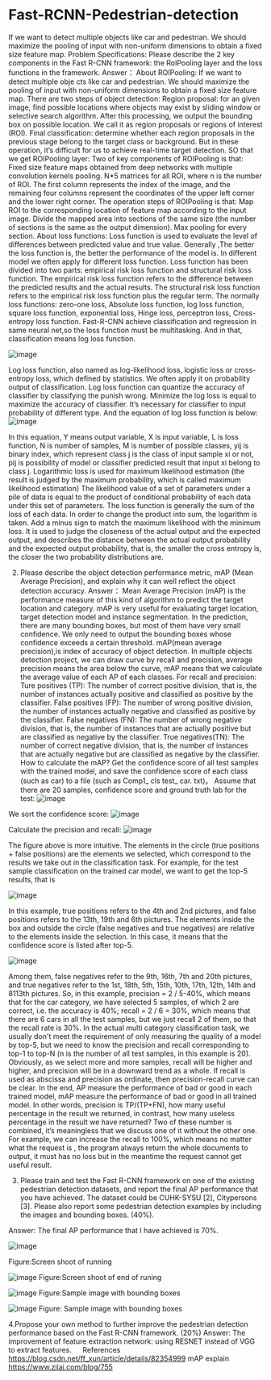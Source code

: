 # Fast-RCNN-Pedestrian-detection
If we want to detect multiple objects like car and pedestrian. We should maximize the pooling of input with non-uniform dimensions to obtain a fixed size feature map. 
Problem Specifications: 
	Please describe the 2 key components in the Fast R-CNN framework: the RoIPooling layer and the loss functions in the framework. 
Answer：
About ROIPooling:
	If we want to detect multiple obje	cts like car and pedestrian. We should maximize the pooling of input with non-uniform dimensions to obtain a fixed size feature map. There are two steps of object detection:
	Region proposal: for an given image, find possible locations where objects may exist by sliding window or selective search algorithm. After this processing, we output the bounding box on possible location. We call it as region proposals or regions of interest (ROI).
	Final classification: determine whether each region proposals in the previous stage belong to the target class or background.
But in these operation, it’s difficult for us to achieve real-time target detection. SO that we get ROIPooling layer:
Two of key components of ROIPooling is that:
	Fixed size feature maps obtained from deep networks with multiple convolution kernels pooling.
	N*5 matrices for all ROI, where n is the number of ROI. The first column represents the index of the image, and the remaining four columns represent the coordinates of the upper left corner and the lower right corner.
The operation steps of ROIPooling is that:
	Map ROI to the corresponding location of feature map according to the input image.
	Divide the mapped area into sections of the same size (the number of sections is the same as the output dimension).
	Max pooling for every section.
About loss functions:
Loss function is used to evaluate the level of differences between predicted value and true value. Generally ,The better the loss function is, the better the performance of the model is. In different model we often apply for different loss function.
Loss function has been divided into two parts: empirical risk loss function and structural risk loss function. The empirical risk loss function refers to the difference between the predicted results and the actual results. The structural risk loss function refers to the empirical risk loss function plus the regular term. The normally loss functions: zero-one loss, Absolute loss function, log loss function, square loss function, exponential loss, Hinge loss, perceptron loss, Cross-entropy loss function.
Fast-R-CNN achieve classification and regression in same neural net,so the loss function must be multitasking. And in that, classification means log loss function.
 
![image](https://github.com/STPChenFang/Fast-RCNN-Pedestrian-detection/blob/main/Fast%20RCNN%20IMG/image001.png)

Log loss function, also named as log-likelihood loss, logistic loss or cross-entropy loss, which defined by statistics. We often apply it on probability output of classification.
Log loss function can quantize the accuracy of classifier by classifying the punish wrong. Minimize the log loss is equal to maximize the accuracy of classifier. It’s necessary for classifier to input probability of different type. And the equation of log loss function is below:
![image](https://github.com/STPChenFang/Fast-RCNN-Pedestrian-detection/blob/main/Fast%20RCNN%20IMG/image003.png)

In this equation, Y means output variable, X is input variable, L is loss function, N is number of samples, M is number of possible classes, yij is binary index, which represent class j is the class of input sample xi or not, pij is possibility of model or classifier predicted result that input xi belong to class j.
Logarithmic loss is used for maximum likelihood estimation (the result is judged by the maximum probability, which is called maximum likelihood estimation)
The likelihood value of a set of parameters under a pile of data is equal to the product of conditional probability of each data under this set of parameters. The loss function is generally the sum of the loss of each data. In order to change the product into sum, the logarithm is taken.
Add a minus sign to match the maximum likelihood with the minimum loss. It is used to judge the closeness of the actual output and the expected output, and describes the distance between the actual output probability and the expected output probability, that is, the smaller the cross entropy is, the closer the two probability distributions are.

2. Please describe the object detection performance metric, mAP (Mean Average Precision), and explain why it can well reflect the object detection accuracy. 
Answer：
Mean Average Precision (mAP) is the performance measure of this kind of algorithm to predict the target location and category. mAP is very useful for evaluating target location, target detection model and instance segmentation.
In the prediction, there are many bounding boxes, but most of them have very small confidence. We only need to output the bounding boxes whose confidence exceeds a certain threshold.
mAP(mean average precision),is index of accuracy of object detection. In multiple objects detection project, we can draw curve by recall and precision, average precision means the area below the curve, mAP means that we calculate the average value of each AP of each classes.
For recall and precision:
Ture positives (TP): The number of correct positive division, that is, the number of instances actually positive and classified as positive by the classifier.
False positives (FP): The number of wrong positive division, the number of instances actually negative and classified as positive by the classifier.
False negatives (FN): The number of wrong negative division, that is, the number of instances that are actually positive but are classified as negative by the classifier.
True negatives(TN): The number of correct negative division, that is, the number of instances that are actually negative but are classified as negative by the classifier.
How to calculate the mAP?
	Get the confidence score of all test samples with the trained model, and save the confidence score of each class (such as car) to a file (such as Comp1_ cls test_ car. txt)。 Assume that there are 20 samples, confidence score and ground truth lab for the test:
![image](https://github.com/STPChenFang/Fast-RCNN-Pedestrian-detection/blob/main/Fast%20RCNN%20IMG/image005.png)

We sort the confidence score:
![image](https://github.com/STPChenFang/Fast-RCNN-Pedestrian-detection/blob/main/Fast%20RCNN%20IMG/image007.png)

Calculate the precision and recall:
![image](https://github.com/STPChenFang/Fast-RCNN-Pedestrian-detection/blob/main/Fast%20RCNN%20IMG/image009.png)

The figure above is more intuitive. The elements in the circle (true positions + false positions) are the elements we selected, which correspond to the results we take out in the classification task. For example, for the test sample classification on the trained car model, we want to get the top-5 results, that is 

![image](https://github.com/STPChenFang/Fast-RCNN-Pedestrian-detection/blob/main/Fast%20RCNN%20IMG/image010.png)

In this example, true positions refers to the 4th and 2nd pictures, and false positions refers to the 13th, 19th and 6th pictures. The elements inside the box and outside the circle (false negatives and true negatives) are relative to the elements inside the selection. In this case, it means that the confidence score is listed after top-5.

![image](https://github.com/STPChenFang/Fast-RCNN-Pedestrian-detection/blob/main/Fast%20RCNN%20IMG/image011.png)

Among them, false negatives refer to the 9th, 16th, 7th and 20th pictures, and true negatives refer to the 1st, 18th, 5th, 15th, 10th, 17th, 12th, 14th and 8113th pictures.
So, in this example, precision = 2 / 5-40%, which means that for the car category, we have selected 5 samples, of which 2 are correct, i.e. the accuracy is 40%; recall = 2 / 6 = 30%, which means that there are 6 cars in all the test samples, but we just recall 2 of them, so that the recall rate is 30%.
In the actual multi category classification task, we usually don't meet the requirement of only measuring the quality of a model by top-5, but we need to know the precision and recall corresponding to top-1 to top-N (n is the number of all test samples, in this example is 20). Obviously, as we select more and more samples, recall will be higher and higher, and precision will be in a downward trend as a whole. If recall is used as abscissa and precision as ordinate, then precision-recall curve can be clear.
	In the end, AP measure the performance of bad or good in each trained model, mAP measure the performance of bad or good in all trained model. In other words, precision is TP/(TP+FN), how many useful percentage in the result we returned, in contrast, how many useless percentage in the result we have returned? Two of these number is combined, it’s meaningless that we discuss one of it without the other one. For example, we can increase the recall to 100%, which means no matter what the request is , the program always return the whole documents to output, it must has no loss but in the meantime the request cannot get useful result.

3. Please train and test the Fast R-CNN framework on one of the existing pedestrian detection datasets, and report the final AP performance that you have achieved.  The dataset could be CUHK-SYSU [2], Citypersons [3].   Please also report some pedestrian detection examples by including the images and bounding boxes.  (40%).  

Answer:
The final AP performance that I have achieved is 70%.

![image](https://github.com/STPChenFang/Fast-RCNN-Pedestrian-detection/blob/main/Fast%20RCNN%20IMG/image015.png)

Figure:Screen shoot of running

![image](https://github.com/STPChenFang/Fast-RCNN-Pedestrian-detection/blob/main/Fast%20RCNN%20IMG/image018.png)
Figure:Screen shoot of end of runing

![image](https://github.com/STPChenFang/Fast-RCNN-Pedestrian-detection/blob/main/Fast%20RCNN%20IMG/image022.png)
Figure:Sample image with bounding boxes

![image](https://github.com/STPChenFang/Fast-RCNN-Pedestrian-detection/blob/main/Fast%20RCNN%20IMG/image026.png)
Figure: Sample image with bounding boxes



4.Propose your own method to further improve the pedestrian detection performance based on the Fast R-CNN framework. (20%) 
Answer: The improvement of feature extraction network: using RESNET instead of VGG to extract features.
 
References
	https://blog.csdn.net/ff_xun/article/details/82354999 mAP explain
	https://www.ziiai.com/blog/755 
